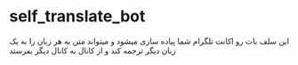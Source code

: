 # self_translate_bot
این سلف بات رو اکانت تلگرام شما پیاده سازی میشود و میتواند متن به هر زبان را به یک زبان دیگر ترجمه کند و از کانال به کانال دیگر بفرستد
